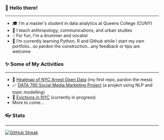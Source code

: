 
### 👋 Hello there!
---
- :mortar_board: I’m a master's student in data analytics at Queens College (CUNY)
- :school: I teach anthropology, communications, and urban studies
- :notes: For fun, I'm a drummer and vocalist
- 🌱 I’m currently learning Python, R and Github while I start my own portfolio...so pardon the construction...any feedback or tips are welcome 

### ✨ Some of My Activities
---
* :gun: [Heatmap of NYC Arrest Open Data](https://nbviewer.org/github/amelia-ingram/hello-learning/blob/c3b57e7afd46b82b848b482445b2ea523e187a5f/Leaflet_map-NYC-web.ipynb) (my first repo, pardon the mess)
* :chart_with_upwards_trend: [DATA 790 Social Media Marketing Project](https://github.com/amelia-ingram/DATA765_Social_Media_Marketing) (a project using NLP and topic modelling)
* :construction: [Evictions in NYC](https://github.com/amelia-ingram/eviction-rent) (currently in progress)
* More to come...

<!---
amelia-ingram/amelia-ingram is a ✨ special  repository because its `README.md` (this file) appears on your GitHub profile.
You can click the Preview link to take a look at your changes.
--->

### :eyeglasses: Stats
---
[![GitHub Streak](https://github-readme-streak-stats.herokuapp.com/?user=amelia-ingram)](https://git.io/streak-stats)
